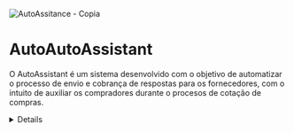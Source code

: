 ![AutoAssitance - Copia](https://github.com/vinnybrito/AutoAssistant/assets/111714040/6035e404-bdc3-4760-8853-b4d406c0b165)

# AutoAutoAssistant

O AutoAssistant é um sistema desenvolvido com o objetivo de automatizar o processo de envio e cobrança de respostas para os fornecedores,
com o intuito de auxiliar os compradores durante o procesos de cotação de compras.

<details>
  
</details>
